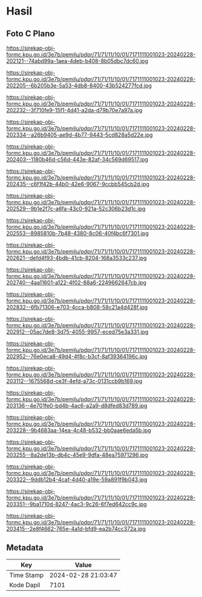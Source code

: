 # Hasil

## Foto C Plano

https://sirekap-obj-formc.kpu.go.id/3e7b/pemilu/pdpr/71/71/11/10/01/7171111001023-20240228-202121--74abd99a-1aea-4deb-b408-8b05dbc7dc60.jpg

https://sirekap-obj-formc.kpu.go.id/3e7b/pemilu/pdpr/71/71/11/10/01/7171111001023-20240228-202205--6b205b3e-5a53-4db8-8400-43b524277fcd.jpg

https://sirekap-obj-formc.kpu.go.id/3e7b/pemilu/pdpr/71/71/11/10/01/7171111001023-20240228-202232--3f710fe9-15f1-4d41-a2da-d79b70e7a97a.jpg

https://sirekap-obj-formc.kpu.go.id/3e7b/pemilu/pdpr/71/71/11/10/01/7171111001023-20240228-202334--a26b9405-ae9d-4b77-9443-5cd828a5d22e.jpg

https://sirekap-obj-formc.kpu.go.id/3e7b/pemilu/pdpr/71/71/11/10/01/7171111001023-20240228-202403--1180b46d-c56d-443e-82af-34c569d69517.jpg

https://sirekap-obj-formc.kpu.go.id/3e7b/pemilu/pdpr/71/71/11/10/01/7171111001023-20240228-202435--c6f1f42b-44b0-42e6-9067-9ccbb545cb2d.jpg

https://sirekap-obj-formc.kpu.go.id/3e7b/pemilu/pdpr/71/71/11/10/01/7171111001023-20240228-202529--9b1e2f7c-a6fa-43c0-921a-52c306b23d1c.jpg

https://sirekap-obj-formc.kpu.go.id/3e7b/pemilu/pdpr/71/71/11/10/01/7171111001023-20240228-202553--8985810b-7b48-4380-8c06-40f4bc6f7301.jpg

https://sirekap-obj-formc.kpu.go.id/3e7b/pemilu/pdpr/71/71/11/10/01/7171111001023-20240228-202621--defd4f93-4bdb-41cb-8204-168a3533c237.jpg

https://sirekap-obj-formc.kpu.go.id/3e7b/pemilu/pdpr/71/71/11/10/01/7171111001023-20240228-202740--4aa11601-a122-4f02-88a6-2249662647cb.jpg

https://sirekap-obj-formc.kpu.go.id/3e7b/pemilu/pdpr/71/71/11/10/01/7171111001023-20240228-202832--6fb71306-e703-4cca-b808-58c21a4d428f.jpg

https://sirekap-obj-formc.kpu.go.id/3e7b/pemilu/pdpr/71/71/11/10/01/7171111001023-20240228-202912--05ac7de8-3d75-4055-9957-eced75e3a331.jpg

https://sirekap-obj-formc.kpu.go.id/3e7b/pemilu/pdpr/71/71/11/10/01/7171111001023-20240228-202952--76e0eca8-49d4-4f8c-b3cf-8af39364196c.jpg

https://sirekap-obj-formc.kpu.go.id/3e7b/pemilu/pdpr/71/71/11/10/01/7171111001023-20240228-203112--1675568d-ce3f-4efd-a73c-0131ccb9b169.jpg

https://sirekap-obj-formc.kpu.go.id/3e7b/pemilu/pdpr/71/71/11/10/01/7171111001023-20240228-203136--4e701fe0-bd4b-4ac6-a2a9-d8dfed83d789.jpg

https://sirekap-obj-formc.kpu.go.id/3e7b/pemilu/pdpr/71/71/11/10/01/7171111001023-20240228-203228--9b4683aa-14ea-4c48-b532-bb0aae6eda5b.jpg

https://sirekap-obj-formc.kpu.go.id/3e7b/pemilu/pdpr/71/71/11/10/01/7171111001023-20240228-203255--8a2de13b-db4c-45e9-9dfa-48ea75971296.jpg

https://sirekap-obj-formc.kpu.go.id/3e7b/pemilu/pdpr/71/71/11/10/01/7171111001023-20240228-203322--9ddb12b4-4caf-4d40-a19e-59a891f9b043.jpg

https://sirekap-obj-formc.kpu.go.id/3e7b/pemilu/pdpr/71/71/11/10/01/7171111001023-20240228-203351--9ba1710d-8247-4ac3-9c26-6f7ed642cc9c.jpg

https://sirekap-obj-formc.kpu.go.id/3e7b/pemilu/pdpr/71/71/11/10/01/7171111001023-20240228-203415--2e8f4662-765e-4a1d-bfd9-ea2b74cc372a.jpg


## Metadata

| Key        | Value               |
| ---------- | ------------------- |
| Time Stamp | 2024-02-28 21:03:47 |
| Kode Dapil | 7101                |




